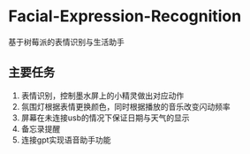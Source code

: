 # Facial-Expression-Recognition
基于树莓派的表情识别与生活助手
## 主要任务
1. 表情识别，控制墨水屏上的小精灵做出对应动作
2. 氛围灯根据表情更换颜色，同时根据播放的音乐改变闪动频率
3. 屏幕在未连接usb的情况下保证日期与天气的显示
4. 备忘录提醒
5. 连接gpt实现语音助手功能
